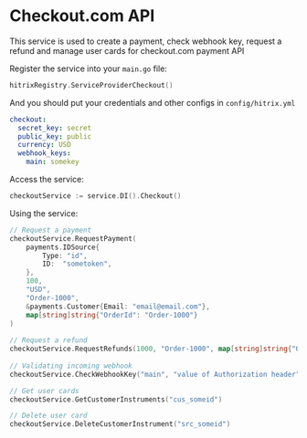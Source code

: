 # Checkout.com API

This service is used to create a payment, check webhook key, request a refund and manage user cards for checkout.com payment API

Register the service into your `main.go` file:

```go
hitrixRegistry.ServiceProviderCheckout()
```

And you should put your credentials and other configs in `config/hitrix.yml`

```yml
checkout:
  secret_key: secret
  public_key: public
  currency: USD
  webhook_keys:
    main: somekey
```

Access the service:
```go
checkoutService := service.DI().Checkout()
```


Using the service:
```go
// Request a payment
checkoutService.RequestPayment(
    payments.IDSource{
        Type: "id",
        ID:  "sometoken",
    },
    100,
    "USD",
    "Order-1000",
    &payments.Customer{Email: "email@email.com"},
    map[string]string{"OrderId": "Order-1000"}
)
      
// Request a refund
checkoutService.RequestRefunds(1000, "Order-1000", map[string]string{"OrderId": "Order-1000", "RefundsID": "Order-1000"})
      
// Validating incoming webhook
checkoutService.CheckWebhookKey("main", "value of Authorization header")

// Get user cards
checkoutService.GetCustomerInstruments("cus_someid")

// Delete user card
checkoutService.DeleteCustomerInstrument("src_someid")
```
